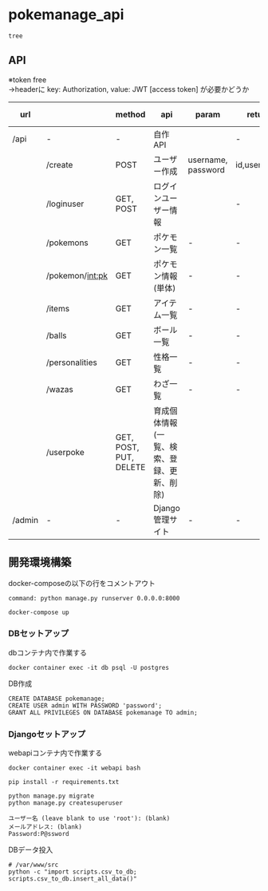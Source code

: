 # pokemanage_api

```
tree
```

## API

※token free  
→headerに key: Authorization, value: JWT [access token] が必要かどうか

| url |  | method | api | param | return | token free |
| - | - | - | - | - | - | - |
| /api | - | - | 自作API |  | - | - |
|  | /create | POST | ユーザー作成 | username, password | id,username | ○ |
|  | /loginuser | GET, POST | ログインユーザー情報 |  | - | × |
|  | /pokemons | GET | ポケモン一覧 | - | - | × |
|  | /pokemon/<int:pk> | GET | ポケモン情報(単体) | - | - | × |
|  | /items | GET | アイテム一覧 | - | - | × |
|  | /balls | GET | ボール一覧 | - | - | × |
|  | /personalities | GET | 性格一覧 | - | - | × |
|  | /wazas | GET | わざ一覧 | - | - | × |
|  | /userpoke | GET, POST, PUT, DELETE | 育成個体情報(一覧、検索、登録、更新、削除) |  |  | × |
| /admin | - | - | Django管理サイト | - | - | - |


## 開発環境構築
docker-composeの以下の行をコメントアウト
```
command: python manage.py runserver 0.0.0.0:8000
```
```
docker-compose up
```

### DBセットアップ
dbコンテナ内で作業する
```
docker container exec -it db psql -U postgres
```
DB作成
```
CREATE DATABASE pokemanage;
CREATE USER admin WITH PASSWORD 'password';
GRANT ALL PRIVILEGES ON DATABASE pokemanage TO admin;
```

### Djangoセットアップ
webapiコンテナ内で作業する
```
docker container exec -it webapi bash
```

```
pip install -r requirements.txt
```

```
python manage.py migrate
python manage.py createsuperuser

ユーザー名 (leave blank to use 'root'): (blank)
メールアドレス: (blank)
Password:P@ssword
```
DBデータ投入
```
# /var/www/src
python -c "import scripts.csv_to_db; scripts.csv_to_db.insert_all_data()"
```